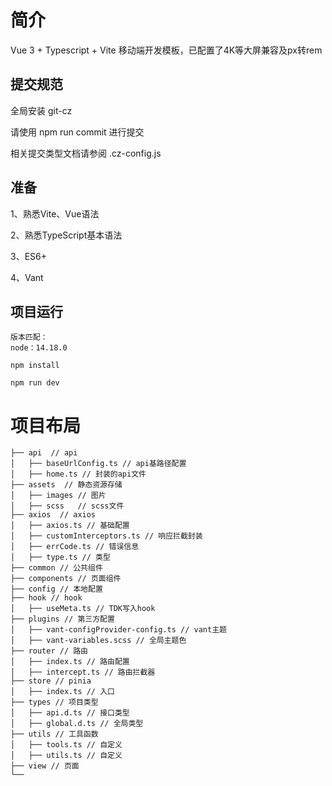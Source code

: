 # 简介

Vue 3 + Typescript + Vite 移动端开发模板，已配置了4K等大屏兼容及px转rem

## 提交规范

全局安装 git-cz

请使用 npm run commit 进行提交

相关提交类型文档请参阅 .cz-config.js

## 准备

1、熟悉Vite、Vue语法

2、熟悉TypeScript基本语法

3、ES6+

4、Vant

## 项目运行

```
版本匹配：
node：14.18.0 
```

```
npm install
```

```
npm run dev
```

# 项目布局

```shell
├── api  // api
│   ├── baseUrlConfig.ts // api基路径配置
│   ├── home.ts // 封装的api文件
├── assets  // 静态资源存储
│   ├── images // 图片
│   ├── scss   // scss文件
├── axios  // axios
│   ├── axios.ts // 基础配置
│   ├── customInterceptors.ts // 响应拦截封装
│   ├── errCode.ts // 错误信息
│   ├── type.ts // 类型
├── common // 公共组件
├── components // 页面组件
├── config // 本地配置
├── hook // hook
│   ├── useMeta.ts // TDK写入hook
├── plugins // 第三方配置
│   ├── vant-configProvider-config.ts // vant主题
│   ├── vant-variables.scss // 全局主题色
├── router // 路由
│   ├── index.ts // 路由配置
│   ├── intercept.ts // 路由拦截器
├── store // pinia
│   ├── index.ts // 入口
├── types // 项目类型
│   ├── api.d.ts // 接口类型
│   ├── global.d.ts // 全局类型
├── utils // 工具函数
│   ├── tools.ts // 自定义
│   ├── utils.ts // 自定义
├── view // 页面
└──
```